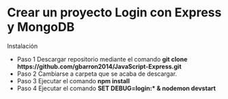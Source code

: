 # Crear un proyecto Login con Express y MongoDB

<p>Instalación</p>
<ul>
  <li> Paso 1 Descargar repositorio mediante el comando <strong> git clone https://github.com/gbarron2014/JavaScript-Express.git </strong> </li>
  <li> Paso 2 Cambiarse a carpeta que se acaba de descargar. </li>
  <li> Paso 3 Ejecutar el comando <b>npm install</b> </li>
  <li>Paso 4 Ejecutar el comando  <b>SET DEBUG=login:* & nodemon devstart </b> </li>
</ul>
